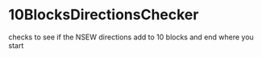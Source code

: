 # 10BlocksDirectionsChecker
checks to see if the NSEW directions add to 10 blocks and end where you start
